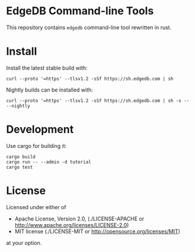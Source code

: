 EdgeDB Command-line Tools
=========================

This repository contains `edgedb` command-line tool rewritten in rust.


Install
=======

Install the latest stable build with:

```
curl --proto '=https' --tlsv1.2 -sSf https://sh.edgedb.com | sh
```

Nightly builds can be installed with:

```
curl --proto '=https' --tlsv1.2 -sSf https://sh.edgedb.com | sh -s -- --nightly
```


Development
===========

Use cargo for building it:

```
cargo build
cargo run -- --admin -d tutorial
cargo test
```


License
=======


Licensed under either of

* Apache License, Version 2.0,
  (./LICENSE-APACHE or http://www.apache.org/licenses/LICENSE-2.0)
* MIT license (./LICENSE-MIT or http://opensource.org/licenses/MIT)

at your option.
